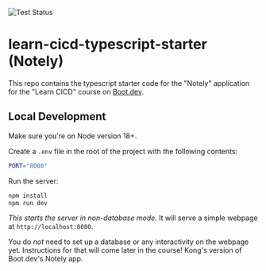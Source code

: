 ![Test Status](https://github.com/phapeee/learn-cicd-typescript-starter/actions/workflows/ci.yml/badge.svg?branch=addtests)

# learn-cicd-typescript-starter (Notely)
This repo contains the typescript starter code for the "Notely" application for the "Learn CICD" course on [Boot.dev](https://boot.dev).

## Local Development

Make sure you're on Node version 18+.

Create a `.env` file in the root of the project with the following contents:

```bash
PORT="8080"
```

Run the server:

```bash
npm install
npm run dev
```

_This starts the server in non-database mode._ It will serve a simple webpage at `http://localhost:8080`.

You do _not_ need to set up a database or any interactivity on the webpage yet. Instructions for that will come later in the course!
Kong's version of Boot.dev's Notely app.
